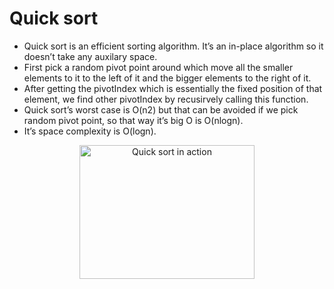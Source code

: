# Quick sort

<ul>
  <li>Quick sort is an efficient sorting algorithm. It’s an in-place algorithm so it doesn’t take any auxilary space.</li>
  <li>First pick a random pivot point around which move all the smaller elements to it to the left of it and the bigger elements to the right of it.</li>
  <li>After getting the pivotIndex which is essentially the fixed position of that element, we find other pivotIndex by recusirvely calling this function.</li>
  <li>Quick sort’s worst case is O(n2) but that can be avoided if we pick random pivot point, so that way it’s big O is O(nlogn).</li>
  <li>It’s space complexity is O(logn).</li>
</ul>
 
<p align="center">
  <img src="https://upload.wikimedia.org/wikipedia/commons/6/6a/Sorting_quicksort_anim.gif" alt="Quick sort in action" width="280" height="214">
</p>
